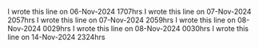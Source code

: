 I wrote this line on 06-Nov-2024 1707hrs
I wrote this line on 07-Nov-2024 2057hrs
I wrote this line on 07-Nov-2024 2059hrs
I wrote this line on 08-Nov-2024 0029hrs
I wrote this line on 08-Nov-2024 0030hrs
I wrote this line on 14-Nov-2024 2324hrs

